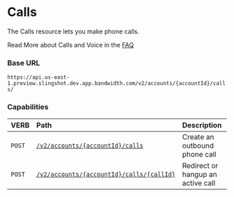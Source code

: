 # Calls
The Calls resource lets you make phone calls.

<aside class="alert general small">
<p>
Read More about Calls and Voice in the <a href="http://dev.bandwidth.com/faq/#voice">FAQ</a>
</p>
</aside>

### Base URL

`https://api.us-east-1.preview.slingshot.dev.app.bandwidth.com/v2/accounts/{accountId}/calls/`

### Capabilities

| VERB                           | Path                                                                                      | Description                                                                                                                     |
|:-------------------------------|:------------------------------------------------------------------------------------------|:--------------------------------------------------------------------------------------------------------------------------------|
| <code class="post">POST</code> | [`/v2/accounts/{accountId}/calls`](postCalls.md)                                                | Create an outbound phone call                                                                                                   |
| <code class="post">POST</code> | [`/v2/accounts/{accountId}/calls/{callId}`](postCallsCallId.md)                                 | Redirect or hangup an active call  |

